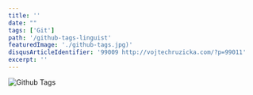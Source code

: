 ```yaml
---
title: ''
date: ""
tags: ['Git']
path: '/github-tags-linguist'
featuredImage: './github-tags.jpg)'
disqusArticleIdentifier: '99009 http://vojtechruzicka.com/?p=99011'
excerpt: ''
---
```


![Github Tags](./github-tags.jpg)